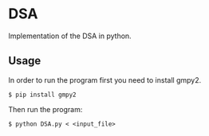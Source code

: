 DSA 
==== 

Implementation of the DSA in python.

## Usage

In order to run the program first you need to install gmpy2.

``$ pip install gmpy2``

Then run the program:

``$ python DSA.py < <input_file>``
